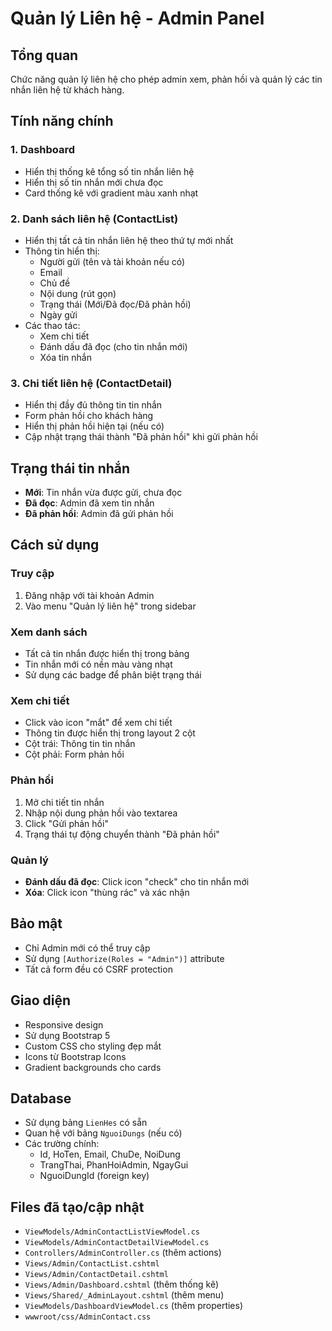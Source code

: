 # Quản lý Liên hệ - Admin Panel

## Tổng quan
Chức năng quản lý liên hệ cho phép admin xem, phản hồi và quản lý các tin nhắn liên hệ từ khách hàng.

## Tính năng chính

### 1. Dashboard
- Hiển thị thống kê tổng số tin nhắn liên hệ
- Hiển thị số tin nhắn mới chưa đọc
- Card thống kê với gradient màu xanh nhạt

### 2. Danh sách liên hệ (ContactList)
- Hiển thị tất cả tin nhắn liên hệ theo thứ tự mới nhất
- Thông tin hiển thị:
  - Người gửi (tên và tài khoản nếu có)
  - Email
  - Chủ đề
  - Nội dung (rút gọn)
  - Trạng thái (Mới/Đã đọc/Đã phản hồi)
  - Ngày gửi
- Các thao tác:
  - Xem chi tiết
  - Đánh dấu đã đọc (cho tin nhắn mới)
  - Xóa tin nhắn

### 3. Chi tiết liên hệ (ContactDetail)
- Hiển thị đầy đủ thông tin tin nhắn
- Form phản hồi cho khách hàng
- Hiển thị phản hồi hiện tại (nếu có)
- Cập nhật trạng thái thành "Đã phản hồi" khi gửi phản hồi

## Trạng thái tin nhắn
- **Mới**: Tin nhắn vừa được gửi, chưa đọc
- **Đã đọc**: Admin đã xem tin nhắn
- **Đã phản hồi**: Admin đã gửi phản hồi

## Cách sử dụng

### Truy cập
1. Đăng nhập với tài khoản Admin
2. Vào menu "Quản lý liên hệ" trong sidebar

### Xem danh sách
- Tất cả tin nhắn được hiển thị trong bảng
- Tin nhắn mới có nền màu vàng nhạt
- Sử dụng các badge để phân biệt trạng thái

### Xem chi tiết
- Click vào icon "mắt" để xem chi tiết
- Thông tin được hiển thị trong layout 2 cột
- Cột trái: Thông tin tin nhắn
- Cột phải: Form phản hồi

### Phản hồi
1. Mở chi tiết tin nhắn
2. Nhập nội dung phản hồi vào textarea
3. Click "Gửi phản hồi"
4. Trạng thái tự động chuyển thành "Đã phản hồi"

### Quản lý
- **Đánh dấu đã đọc**: Click icon "check" cho tin nhắn mới
- **Xóa**: Click icon "thùng rác" và xác nhận

## Bảo mật
- Chỉ Admin mới có thể truy cập
- Sử dụng `[Authorize(Roles = "Admin")]` attribute
- Tất cả form đều có CSRF protection

## Giao diện
- Responsive design
- Sử dụng Bootstrap 5
- Custom CSS cho styling đẹp mắt
- Icons từ Bootstrap Icons
- Gradient backgrounds cho cards

## Database
- Sử dụng bảng `LienHes` có sẵn
- Quan hệ với bảng `NguoiDungs` (nếu có)
- Các trường chính:
  - Id, HoTen, Email, ChuDe, NoiDung
  - TrangThai, PhanHoiAdmin, NgayGui
  - NguoiDungId (foreign key)

## Files đã tạo/cập nhật
- `ViewModels/AdminContactListViewModel.cs`
- `ViewModels/AdminContactDetailViewModel.cs`
- `Controllers/AdminController.cs` (thêm actions)
- `Views/Admin/ContactList.cshtml`
- `Views/Admin/ContactDetail.cshtml`
- `Views/Admin/Dashboard.cshtml` (thêm thống kê)
- `Views/Shared/_AdminLayout.cshtml` (thêm menu)
- `ViewModels/DashboardViewModel.cs` (thêm properties)
- `wwwroot/css/AdminContact.css` 